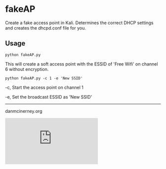 fakeAP
======

Create a fake access point in Kali. Determines the correct DHCP settings and creates the dhcpd.conf file for you.


Usage
-----


``` shell
python fakeAP.py
```
This will create a soft access point with the ESSID of 'Free Wifi' on channel 6 without encryption. 


``` shell
python fakeAP.py -c 1 -e 'New SSID'
```

-c, Start the access point on channel 1

-e, Set the broadcast ESSID as 'New SSID'



-------
danmcinerney.org

[![Analytics](https://ga-beacon.appspot.com/UA-46613304-4/fakeAP/README.md)](https://github.com/igrigorik/ga-beacon)
